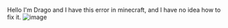 Hello I'm Drago and I have this error in minecraft, and I have no idea how to fix it.
![image](https://user-images.githubusercontent.com/100796017/156421076-cf230d5c-4ef1-4f86-b5ef-28c2af5c05b5.png)
